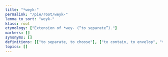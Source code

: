 ```yaml
---
title: "*weyk-"
permalink: "/pie/root/weyk-"
lemma_to_sort: "weyk-"
klass: root
etymology: ["Extension of *wey- (“to separate”)."]
markers: []
synonyms: []
definitions: [["to separate, to choose"], ["to contain, to envelop", "to yield", "to overcome"], ["to become equal"], ["to curve, bend", "to exchange"]]
topics: []
---
```

